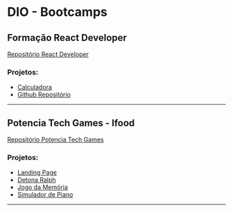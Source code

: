 # DIO - Bootcamps

## Formação React Developer
[Repositório React Developer](https://github.com/Michelle-Freitas/DIO---Bootcamps/tree/main/1.%20formacao-react-developer-DIO)
### Projetos:
* [Calculadora](https://github.com/Michelle-Freitas/DIO---Bootcamps/tree/main/1.%20formacao-react-developer-DIO/calculadora)
* [Github Repositório](https://github.com/Michelle-Freitas/DIO---Bootcamps/tree/main/1.%20formacao-react-developer-DIO/github-repos)
<hr>

 ## Potencia Tech Games - Ifood
 [Repositório Potencia Tech Games](https://github.com/Michelle-Freitas/DIO---Bootcamps/tree/main/2.%20potencia-tech-Ifood-games-DIO)
 ### Projetos:
* [Landing Page](https://github.com/Michelle-Freitas/DIO---Bootcamps/tree/main/2.%20potencia-tech-Ifood-games-DIO/0.landing-page)
* [Detona Ralph](https://github.com/Michelle-Freitas/DIO---Bootcamps/tree/main/2.%20potencia-tech-Ifood-games-DIO/1.detona-ralph)
* [Jogo da Memória](https://github.com/Michelle-Freitas/DIO---Bootcamps/tree/main/2.%20potencia-tech-Ifood-games-DIO/2.memoria)
* [Simulador de Piano](https://github.com/Michelle-Freitas/DIO---Bootcamps/tree/main/2.%20potencia-tech-Ifood-games-DIO/3.piano)

<hr>



